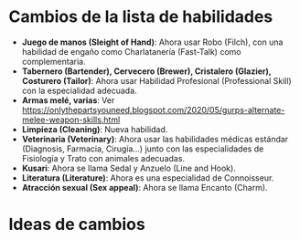 # Cambios de la lista de habilidades

- **Juego de manos (Sleight of Hand)**: Ahora usar Robo (Filch), con una habilidad de engaño como Charlatanería (Fast-Talk) como complementaria.
- **Tabernero (Bartender), Cervecero (Brewer), Cristalero (Glazier), Costurero (Tailor)**: Ahora usar Habilidad Profesional (Professional Skill) con la especialidad adecuada.
- **Armas melé, varias**: Ver https://onlythepartsyouneed.blogspot.com/2020/05/gurps-alternate-melee-weapon-skills.html
- **Limpieza (Cleaning)**: Nueva habilidad.
- **Veterinaria (Veterinary)**: Ahora usar las habilidades médicas estándar (Diagnosis, Farmacia, Cirugía...) junto con las especialidades de Fisiología y Trato con animales adecuadas.
- **Kusari**: Ahora se llama Sedal y Anzuelo (Line and Hook).
- **Literatura (Literature)**: Ahora es una especialidad de Connoisseur.
- **Atracción sexual (Sex appeal)**: Ahora se llama Encanto (Charm).

# Ideas de cambios